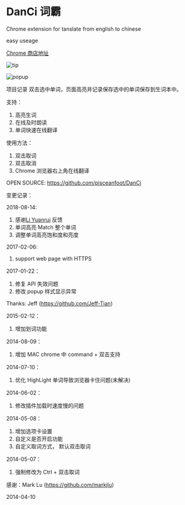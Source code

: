 DanCi 词霸
==========================
Chrome extension for tanslate from english to chinese

easy useage

[Chrome 商店地址](https://chrome.google.com/webstore/detail/%E8%AF%8D%E9%9C%B8/femhgleoafcbheidpnndohnnpkbeiljn)

![tip](https://raw.githubusercontent.com/pisceanfoot/DanCi/master/_static/tip.png)

![popup](https://raw.githubusercontent.com/pisceanfoot/DanCi/master/_static/popup.png)

项目记录
双击选中单词，页面高亮并记录保存选中的单词保存到生词本中。

支持：

1. 高亮生词
2. 在线及时朗读
3. 单词快速在线翻译

使用方法：

1. 双击取词
2. 双击取消
3. Chrome 浏览器右上角在线翻译

OPEN SOURCE: https://github.com/pisceanfoot/DanCi

变更记录：

2018-08-14:
1. 感谢[Li Yuanrui](https://plus.google.com/116557303054720685872) 反馈
2. 单词高亮 Match 整个单词
3. 调整单词高亮饱和度和亮度


2017-02-06:

1. support web page with HTTPS

2017-01-22：

1. 修复 API 失效问题
2. 修改 popup 样式显示异常

  Thanks: Jeff (https://github.com/Jeff-Tian)

2015-02-12：

1. 增加划词功能

2014-08-09：

1. 增加 MAC chrome 中 command + 双击支持

2014-07-10：

1. 优化 HighLight 单词导致浏览器卡住问题(未解决)

2014-06-02：

1. 修改插件加载时速度慢的问题

2014-05-08：

1. 增加选项卡设置
2. 自定义是否开启功能
3. 自定义取词方式， 默认双击取词

2014-05-07：

1. 强制修改为 Ctrl + 双击取词

感谢：Mark Lu (https://github.com/markjlu)

2014-04-10
